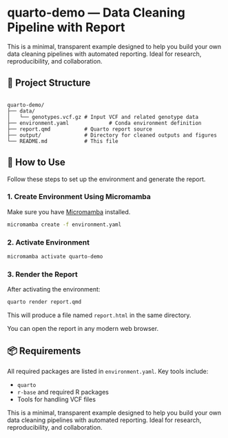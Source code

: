 
# quarto-demo — Data Cleaning Pipeline with Report

This is a minimal, transparent example designed to help you build your own data cleaning pipelines with automated reporting. Ideal for research, reproducibility, and collaboration.

## 📂 Project Structure

```

quarto-demo/
├── data/
│   └── genotypes.vcf.gz # Input VCF and related genotype data
├── environment.yaml             # Conda environment definition
├── report.qmd           # Quarto report source
├── output/              # Directory for cleaned outputs and figures
└── README.md            # This file

````

## 🚀 How to Use

Follow these steps to set up the environment and generate the report.

### 1. Create Environment Using Micromamba

Make sure you have [Micromamba](https://mamba.readthedocs.io/en/latest/micromamba.html) installed.

```bash
micromamba create -f environment.yaml
````

### 2. Activate Environment

```bash
micromamba activate quarto-demo
````

### 3. Render the Report

After activating the environment:

```bash
quarto render report.qmd
```

This will produce a file named `report.html` in the same directory.

You can open the report in any modern web browser.


## 📦 Requirements

All required packages are listed in `environment.yaml`. Key tools include:

* `quarto`
* `r-base` and required R packages
* Tools for handling VCF files


This is a minimal, transparent example designed to help you build your own data cleaning pipelines with automated reporting. Ideal for research, reproducibility, and collaboration.
